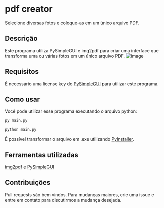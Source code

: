 # pdf creator
Selecione diversas fotos e coloque-as em um único arquivo PDF.

## Descrição
Este programa utiliza PySimpleGUI e img2pdf para criar uma interface que transforma uma ou várias fotos em um único arquivo PDF.
![image](https://github.com/user-attachments/assets/c7a5973d-60e8-47c9-97b9-5cd85c59a72d)

## Requisitos
É necessário uma license key do [PySimpleGUI](https://github.com/PySimpleGUI/PySimpleGUI) para utilizar este programa.

## Como usar
Você pode utilizar esse programa executando o arquivo python:
```bash
py main.py
```
```bash
python main.py
```
É possível transformar o arquivo em .exe utilizando [PyInstaller](https://pyinstaller.org/en/stable/).

## Ferramentas utilizadas
[img2pdf](https://github.com/myollie/img2pdf) e 
[PySimpleGUI](https://github.com/PySimpleGUI/PySimpleGUI)


## Contribuições

Pull requests são bem vindos. Para mudanças maiores, crie uma issue e entre em contato para discutirmos a mudança desejada.
